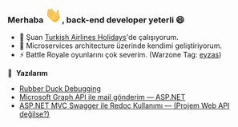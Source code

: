### Merhaba <img src="./Icons/Hi.gif" height="32" />, back-end developer yeterli 😄

- 🔭 Şuan [Turkish Airlines Holidays](https://www.turkishairlinesholidays.com/tr-tr)'de çalışıyorum.
- 🌱 Microservices architecture üzerinde kendimi geliştiriyorum.
- ⚡ Battle Royale oyunlarını çok severim. (Warzone Tag: [eyzas](https://cod.tracker.gg/warzone/profile/atvi/eyzas%237270583/overview))

📕 &nbsp;**Yazılarım**
<!-- BLOG-POST-LIST:START -->
- [Rubber Duck Debugging](https://medium.com/kodcular/rubber-duck-debugging-caa619e600c4)
- [Microsoft Graph API ile mail gönderim — ASP.NET](https://medium.com/kodcular/microsoft-graph-api-ile-mail-g%C3%B6nderim-asp-net-cc8f5ad8e175)
- [ASP.NET MVC Swagger ile Redoc Kullanımı — (Projem Web API değilse?)](https://medium.com/kodcular/asp-net-mvc-swagger-ile-redoc-kullan%C4%B1m%C4%B1-projem-web-api-de%C4%9Filse-e52f70d8d483)
<!-- BLOG-POST-LIST:END -->

<!-- 🔗 &nbsp;**Nerelerdeyim?**

<p align="left">
<a href="https://alincak.medium.com/" target="blank"><img align="center" src="./SocialLogo/Medium.png" height="30" width="30" /></a>
<a href="https://tr.linkedin.com/in/kalincak/" target="blank"><img align="center" src="./SocialLogo/LinkedIn.png" height="30" width="30" /></a>
 
📊 &nbsp;**GitHub stats**
<p align="left">
  
![GitHub stats](https://github-readme-stats.vercel.app/api?username=alincak&show_icons=true&theme=dark&include_all_commits=true)
![Top Langs](https://github-readme-stats.vercel.app/api/top-langs/?username=alincak&layout=compact)
-->
  
  


<!--
**alincak/alincak** is a ✨ _special_ ✨ repository because its `README.md` (this file) appears on your GitHub profile.

Here are some ideas to get you started:

- 🔭 I’m currently working on ...
- 🌱 I’m currently learning ...
- 👯 I’m looking to collaborate on ...
- 🤔 I’m looking for help with ...
- 💬 Ask me about ...
- 📫 How to reach me: ...
- 😄 Pronouns: ...
- ⚡ Fun fact: ...
-->
